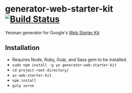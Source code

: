 # generator-web-starter-kit [![Build Status](https://secure.travis-ci.org/brwr/generator-web-starter-kit.png?branch=master)](https://travis-ci.org/brwr/generator-web-starter-kit)

Yeoman generator for Google's [Web Starter Kit](https://developers.google.com/web/starter-kit/)

## Installation

 * Requires Node, Ruby, Gulp, and Sass gem to be installed.
 * `sudo npm install -g yo generator-web-starter-kit`
 * `cd project-root-directory/`
 * `yo web-starter-kit`
 * `npm install`
 * `gulp serve`
